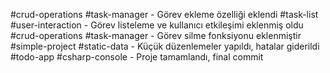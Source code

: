 #crud-operations #task-manager - Görev ekleme özelliği eklendi 
#task-list #user-interaction - Görev listeleme ve kullanıcı etkileşimi eklenmiş oldu
#crud-operations #task-manager - Görev silme fonksiyonu eklenmiştir
#simple-project #static-data - Küçük düzenlemeler yapıldı, hatalar giderildi
#todo-app #csharp-console - Proje tamamlandı, final commit
